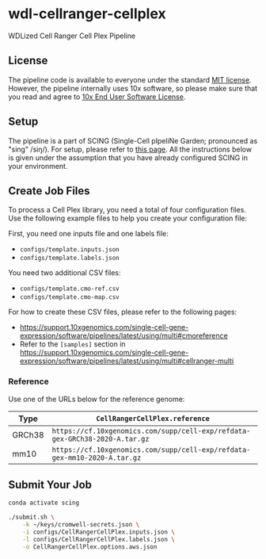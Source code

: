 # wdl-cellranger-cellplex

WDLized Cell Ranger Cell Plex Pipeline

## License

The pipeline code is available to everyone under the standard [MIT license](./LICENSE.txt). However, the pipeline internally uses 10x software, so please make sure that you read and agree to [10x End User Software License](https://www.10xgenomics.com/end-user-software-license-agreement).

## Setup

The pipeline is a part of SCING (Single-Cell pIpeliNe Garden; pronounced as "sing" /siŋ/). For setup, please refer to [this page](https://github.com/hisplan/scing). All the instructions below is given under the assumption that you have already configured SCING in your environment.

## Create Job Files

To process a Cell Plex library, you need a total of four configuration files. Use the following example files to help you create your configuration file:

First, you need one inputs file and one labels file:

- `configs/template.inputs.json`
- `configs/template.labels.json`

You need two additional CSV files:

- `configs/template.cmo-ref.csv`
- `configs/template.cmo-map.csv`

For how to create these CSV files, please refer to the following pages:

- https://support.10xgenomics.com/single-cell-gene-expression/software/pipelines/latest/using/multi#cmoreference
- Refer to the `[samples]` section in https://support.10xgenomics.com/single-cell-gene-expression/software/pipelines/latest/using/multi#cellranger-multi

### Reference

Use one of the URLs below for the reference genome:

Type       | `CellRangerCellPlex.reference`
---------- | -----------------------------------------------------------------------------
GRCh38     | `https://cf.10xgenomics.com/supp/cell-exp/refdata-gex-GRCh38-2020-A.tar.gz`
mm10       | `https://cf.10xgenomics.com/supp/cell-exp/refdata-gex-mm10-2020-A.tar.gz`

## Submit Your Job

```bash
conda activate scing

./submit.sh \
    -k ~/keys/cromwell-secrets.json \
    -i configs/CellRangerCellPlex.inputs.json \
    -l configs/CellRangerCellPlex.labels.json \
    -o CellRangerCellPlex.options.aws.json
```
